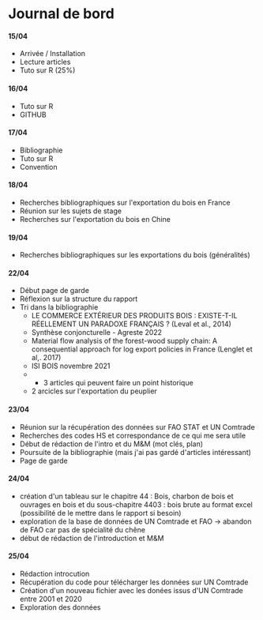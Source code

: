 # Journal de bord

#### 15/04
* Arrivée / Installation
* Lecture articles
* Tuto sur R (25%)

#### 16/04
* Tuto sur R
* GITHUB

#### 17/04
* Bibliographie
* Tuto sur R
* Convention

#### 18/04 
* Recherches bibliographiques sur l'exportation du bois en France
* Réunion sur les sujets de stage
* Recherches sur l'exportation du bois en Chine

#### 19/04 
* Recherches bibliographiques sur les exportations du bois (généralités) 

#### 22/04
* Début page de garde
* Réflexion sur la structure du rapport
* Tri dans la bibliographie
    * LE COMMERCE EXTÉRIEUR DES PRODUITS BOIS : EXISTE-T-IL RÉELLEMENT UN PARADOXE FRANÇAIS ? (Leval et al., 2014)
    * Synthèse conjoncturelle - Agreste 2022
    * Material flow analysis of the forest-wood supply chain: A consequential approach for log export policies in France (Lenglet et al,. 2017)
    * ISI BOIS novembre 2021
    * + 3 articles qui peuvent faire un point historique
    * 2 arcicles sur l'exportation du peuplier

 #### 23/04
 * Réunion sur la récupération des données sur FAO STAT et UN Comtrade
 * Recherches des codes HS et correspondance de ce qui me sera utile
 * Début de rédaction de l'intro et du M&M (mot clés, plan)
 * Poursuite de la bibliographie (mais j'ai pas gardé d'articles intéressant)
 * Page de garde

#### 24/04
* création d'un tableau sur le chapitre 44 : Bois, charbon de bois et ouvrages en bois et du sous-chapitre 4403 : bois brute au format excel (possibilité de le mettre dans le rapport si besoin)
* exploration de la base de données de UN Comtrade et FAO
-> abandon de FAO car pas de spécialité du chêne 
* début de rédaction de l'introduction et M&M

#### 25/04 
* Rédaction introcution 
* Récupération du code pour télécharger les données sur UN Comtrade 
* Création d'un nouveau fichier avec les donées issus d'UN Comtrade entre 2001 et 2020 
* Exploration des données 



